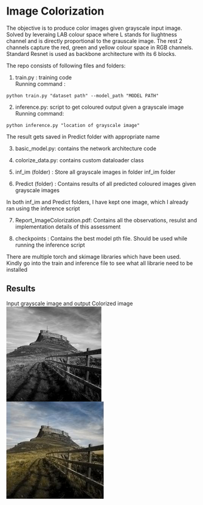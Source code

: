 # Image Colorization
The objective is to produce color images given grayscale input image. Solved by leveraing LAB colour space where L stands for liughtness channel and is directly 
proportional to the grauscale image. The rest 2 channels capture the red, green and yellow colour space in RGB channels. Standard Resnet is used as backbone architecture with its 6 blocks.
  

The repo consists of following files and folders:    
1) train.py : training code    
Running command : 
```
python train.py "dataset path" --model_path "MODEL PATH"  
```

2) inference.py: script to get coloured output given a grayscale image     
Running command: 
```
python inference.py "location of grayscale image"  
```
The result gets saved in Predict folder with appropriate name

3) basic_model.py: contains the network architecture code    
 
4) colorize_data.py: contains custom dataloader class     

5) inf_im (folder) : Store all grayscale images in folder inf_im folder  

6) Predict (folder) : Contains results of all predicted coloured images given grayscale images    

In both inf_im and Predict folders, I have kept one image, which I already ran using the inference script  

7) Report_ImageColorization.pdf: Contains all the observations, resulst and implementation details of this assessment    

8) checkpoints : Contains the best model pth file. Should be used while running the inference script   

There are multiple torch and skimage libraries which have been used. Kindly go into the train and inference file to see what all librarie need to be installed

## Results 
Input grayscale image and output Colorized image
<a href="url"><img src="https://github.com/parth-shettiwar/Image-Colorization/blob/main/inf_im/725.jpg" align="left" height="250" width="250" ></a>
![.](https://github.com/parth-shettiwar/Image-Colorization/blob/main/Predict/Coloured725.jpg)


